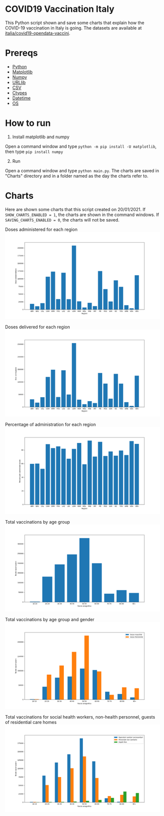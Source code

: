 # COVID19 Vaccination Italy
This Python script shown and save some charts that explain how the COVID-19 vaccination in Italy is going. The datasets are available at [italia/covid19-opendata-vaccini](https://github.com/italia/covid19-opendata-vaccini).

# Prereqs
* [Python](https://www.python.org/) 
* [Matplotlib](https://pypi.org/project/matplotlib/)
* [Numpy](https://numpy.org/)
* [URLlib](https://docs.python.org/3/library/urllib.html)
* [CSV](https://docs.python.org/3/library/csv.html)
* [Ctypes](https://docs.python.org/3/library/ctypes.html)
* [Datetime](https://docs.python.org/3/library/datetime.html)
* [OS](https://docs.python.org/3/library/os.html)

# How to run 
1. Install matplotlib and numpy

Open a command window and type `python -m pip install -U matplotlib`, then type `pip install numpy`

2. Run

Open a command window and type `python main.py`. 
The charts are saved in "Charts" directory and in a folder named as the day the charts refer to.

# Charts

Here are shown some charts that this script created on 20/01/2021. If `SHOW_CHARTS_ENABLED = 1`, the charts are shown in the command windows. If `SAVING_CHARTS_ENABLED = 0`, the charts will not be saved.

Doses administered for each region
![](https://github.com/MatteoOrlandini/COVID-19-Vaccination-Italy/blob/main/Charts/2021-01-20/2021-01-20%20-%200.png)

Doses delivered for each region
![](https://github.com/MatteoOrlandini/COVID-19-Vaccination-Italy/blob/main/Charts/2021-01-20/2021-01-20%20-%201.png)

Percentage of administration for each region
![](https://github.com/MatteoOrlandini/COVID-19-Vaccination-Italy/blob/main/Charts/2021-01-20/2021-01-20%20-%202.png)

Total vaccinations by age group
![](https://github.com/MatteoOrlandini/COVID-19-Vaccination-Italy/blob/main/Charts/2021-01-20/2021-01-20%20-%203.png)

Total vaccinations by age group and gender
![](https://github.com/MatteoOrlandini/COVID-19-Vaccination-Italy/blob/main/Charts/2021-01-20/2021-01-20%20-%204.png)

Total vaccinations for social health workers, non-health personnel, guests of residential care homes
![](https://github.com/MatteoOrlandini/COVID-19-Vaccination-Italy/blob/main/Charts/2021-01-20/2021-01-20%20-%205.png)

